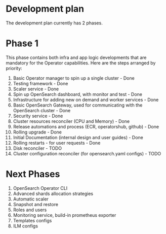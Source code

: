# Development plan
The development plan currently has 2 phases.

# Phase 1
This phase contains both infra and app logic developments that are mandatory for the Operator capabilities.
Here are the steps arranged by priority:
1. Basic Operator manager to spin up a single cluster - Done
2. Testing framework - Done
3. Scaler service - Done
4. Spin up OpenSearch dashboard, with monitor and test - Done
5. Infrastructure for adding new on demand and worker services - Done
6. Basic OpenSearch Gateway, used for communicating with the OpenSearch cluster - Done
7. Security service - Done
8. Cluster resources reconciler (CPU and Memory) - Done
9. Release automations and process (ECR, operatorshub, github) - Done
10. Rolling upgrade - Done
11. Initial Documentation (internal design and user guides) - Done
12. Rolling restarts - for user requests - Done
13. Disk reconciler - TODO
14. Cluster configuration reconciler (for opensearch.yaml configs) - TODO

# Next Phases
1. OpenSearch Operator CLI
2. Advanced shards allocation strategies
3. Automatic scaler
4. Snapshot and restore
5. Roles and users 
6. Monitoring service, build-in prometheus exporter 
7. Templates configs
8. ILM configs

